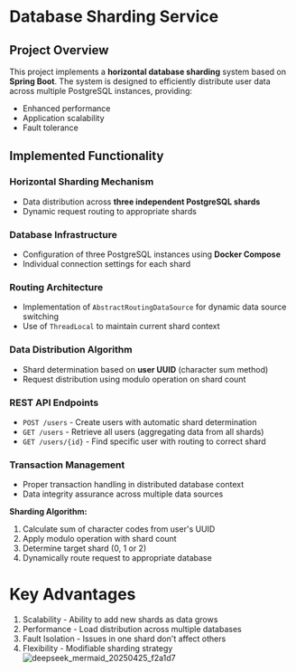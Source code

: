 # Database Sharding Service

## Project Overview

This project implements a **horizontal database sharding** system based on **Spring Boot**. The system is designed to efficiently distribute user data across multiple PostgreSQL instances, providing:

- Enhanced performance
- Application scalability
- Fault tolerance

## Implemented Functionality

### Horizontal Sharding Mechanism
- Data distribution across **three independent PostgreSQL shards**
- Dynamic request routing to appropriate shards

### Database Infrastructure
- Configuration of three PostgreSQL instances using **Docker Compose**
- Individual connection settings for each shard

### Routing Architecture
- Implementation of `AbstractRoutingDataSource` for dynamic data source switching
- Use of `ThreadLocal` to maintain current shard context

### Data Distribution Algorithm
- Shard determination based on **user UUID** (character sum method)
- Request distribution using modulo operation on shard count

### REST API Endpoints
- `POST /users` - Create users with automatic shard determination
- `GET /users` - Retrieve all users (aggregating data from all shards)
- `GET /users/{id}` - Find specific user with routing to correct shard

### Transaction Management
- Proper transaction handling in distributed database context
- Data integrity assurance across multiple data sources

**Sharding Algorithm:**
1. Calculate sum of character codes from user's UUID
2. Apply modulo operation with shard count
3. Determine target shard (0, 1 or 2)
4. Dynamically route request to appropriate database

# Key Advantages
1. Scalability - Ability to add new shards as data grows
2. Performance - Load distribution across multiple databases
3. Fault Isolation - Issues in one shard don't affect others
4. Flexibility - Modifiable sharding strategy
![deepseek_mermaid_20250425_f2a1d7](https://github.com/user-attachments/assets/7dc0c311-6dbe-42c1-9b20-1747deea0011)
